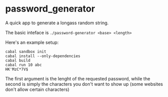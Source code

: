 # password_generator

A quick app to generate a longass random string. 

The basic inteface is `./password-generator <base> <length>`

Here's an example setup: 

```
cabal sandbox init
cabal install --only-dependencies 
cabal build
cabal run 10 abc
HK'MzC*7V$
```
The first argument is the lenght of the requested password, while the second is simply the characters you don't want to show up (some websites don't allow certain characters)
